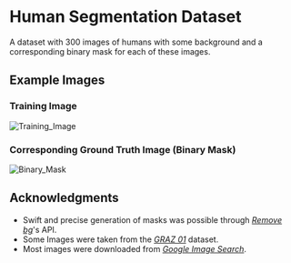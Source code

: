 # Human Segmentation Dataset

A dataset with 300 images of humans with some background and a corresponding binary mask for each of these images.

## Example Images

### Training Image

![Training_Image](https://github.com/dirarkh/Human-Segmentation-Dataset/blob/master/Training_Images/87.jpg)

### Corresponding Ground Truth Image (Binary Mask)

![Binary_Mask](https://github.com/dirarkh/Human-Segmentation-Dataset/blob/master/Ground_Truth/87.png)


## Acknowledgments

* Swift and precise generation of masks was possible through [*Remove bg*](https://www.remove.bg)'s API.
* Some Images were taken from the [*GRAZ 01*](http://www-old.emt.tugraz.at/~pinz/data/) dataset.
* Most images were downloaded from [*Google Image Search*](https://images.google.com/?gws_rd=ssl).
